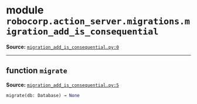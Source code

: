 <!-- markdownlint-disable -->

# module `robocorp.action_server.migrations.migration_add_is_consequential`

**Source:** [`migration_add_is_consequential.py:0`](https://github.com/robocorp/robocorp/tree/master/action_server/src/robocorp/action_server/migrations/migration_add_is_consequential.py#L0)

______________________________________________________________________

## function `migrate`

**Source:** [`migration_add_is_consequential.py:5`](https://github.com/robocorp/robocorp/tree/master/action_server/src/robocorp/action_server/migrations/migration_add_is_consequential.py#L5)

```python
migrate(db: Database) → None
```
